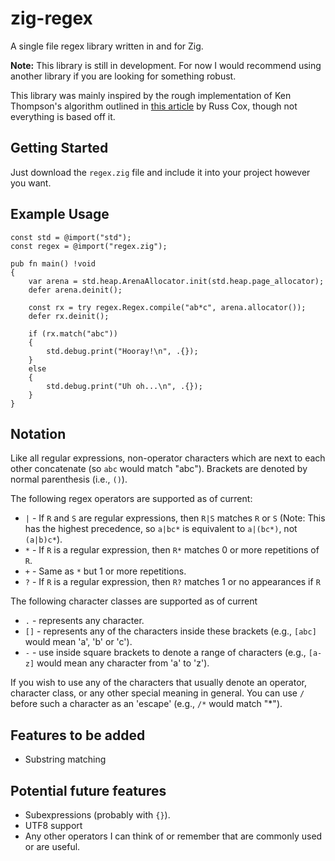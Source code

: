 # zig-regex
 A single file regex library written in and for Zig.

 **Note:** This library is still in development.  For now I would recommend using another library if you are looking for something robust.  
 
 This library was mainly inspired by the rough implementation of Ken Thompson's algorithm outlined in [this article](https://swtch.com/~rsc/regexp/regexp1.html) by Russ Cox, though not everything is based off it.

## Getting Started
 Just download the `regex.zig` file and include it into your project however you want.  

## Example Usage
```zig
const std = @import("std");
const regex = @import("regex.zig");

pub fn main() !void
{
    var arena = std.heap.ArenaAllocator.init(std.heap.page_allocator);
    defer arena.deinit();

    const rx = try regex.Regex.compile("ab*c", arena.allocator());
    defer rx.deinit();
    
    if (rx.match("abc")) 
    {
        std.debug.print("Hooray!\n", .{});
    } 
    else 
    {
        std.debug.print("Uh oh...\n", .{});
    }
}
```

## Notation
 Like all regular expressions, non-operator characters which are next to each other concatenate (so `abc` would match "abc"). Brackets are denoted by normal parenthesis (i.e., `()`).

 The following regex operators are supported as of current:
 * `|` - If `R` and `S` are regular expressions, then `R|S` matches `R` or `S` (Note: This has the highest precedence, so `a|bc*` is equivalent to `a|(bc*)`, not `(a|b)c*`).
 * `*` - If `R` is a regular expression, then `R*` matches 0 or more repetitions of `R`.
 * `+` - Same as `*` but 1 or more repetitions.
 * `?` - If `R` is a regular expression, then `R?` matches 1 or no appearances if `R`

 The following character classes are supported as of current
 * `.` - represents any character.
 * `[]` - represents any of the characters inside these brackets (e.g., `[abc]` would mean 'a', 'b' or 'c').
  * `-` - use inside square brackets to denote a range of characters (e.g., `[a-z]` would mean any character from 'a' to 'z').

 If you wish to use any of the characters that usually denote an operator, character class, or any other special meaning in general. You can use `/` before such a character as an 'escape' (e.g., `/*` would match "*").  

## Features to be added
 * Substring matching

## Potential future features
 * Subexpressions (probably with `{}`).
 * UTF8 support
 * Any other operators I can think of or remember that are commonly used or are useful.
